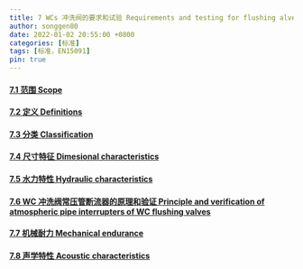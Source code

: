 ```yaml
---
title: 7 WCs 冲洗阀的要求和试验 Requirements and testing for flushing alves for WCs
author: songgen80
date: 2022-01-02 20:55:00 +0800
categories: [标准]
tags: [标准，EN15091]
pin: true
---
```


#### [7.1 范围 Scope](Chapter7.1.md)

#### [7.2 定义 Definitions](Chapter7.2.md)

#### [7.3 分类 Classification](Chapter7.3.md)

#### [7.4 尺寸特征 Dimesional characteristics](Chapter7.4.md)

#### [7.5 水力特性 Hydraulic  characteristics](Chapter7.5.md)

#### [7.6 WC 冲洗阀常压管断流器的原理和验证 Principle and verification of atmospheric pipe interrupters of WC flushing valves ](Chapter7.6.md)

#### [7.7 机械耐力 Mechanical endurance](Chapter7.7.md)

#### [7.8 声学特性 Acoustic characteristics](Chapter7.8.md)